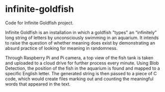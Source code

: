 # infinite-goldfish

Code for Infinite Goldfish project.

Infinite Goldfish is an installation in which a goldfish "types" an “infinitely” long string of letters by unconsciously swimming in an aquarium. It intends to raise the question of whether meaning does exist by demonstrating an absurd practice of looking for meaning in randomness. 

Through Raspberry Pi and Pi camera, a top view of the fish tank is taken and uploaded to a cloud drive for further process every minute. Using Blob Detection, the position of the fish in the aquarium is found and mapped to a specific English letter. The generated string is then passed to a piece of C code, which would create files marking out and counting the meaningful words that appeared in the text. 
